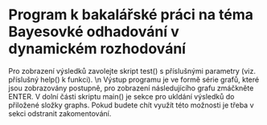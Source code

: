 # Program k bakalářské práci na téma Bayesovké odhadování v dynamickém rozhodování

 Pro zobrazení výsledků zavolejte skript test() s příslušnými parametry (viz. příslušný help() k funkci). \n
 Výstup programu je ve formě série grafů, které jsou zobrazovány postupně, pro zobrazení následujícího grafu zmáčkněte ENTER.
 V dolní části skriptu main() je sekce pro ukldání výsledků do přiložené složky graphs.
 Pokud budete chít využít této možnosti je třeba v sekci odstranit zakomentování.
